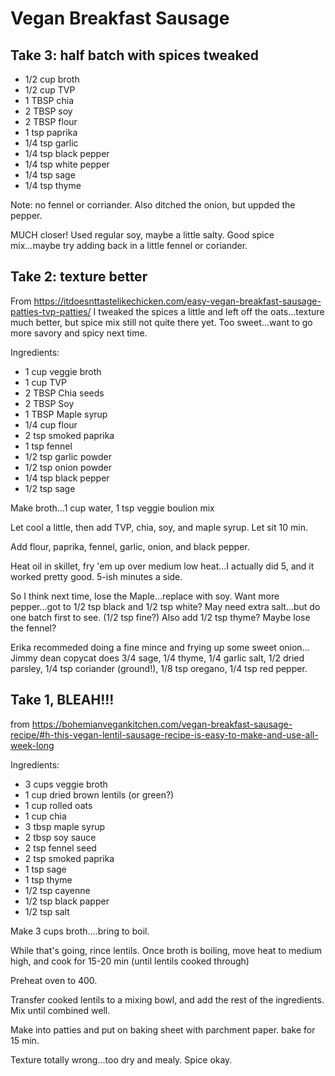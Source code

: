 # Vegan Breakfast Sausage

## Take 3:  half batch with spices tweaked
* 1/2 cup broth
* 1/2 cup TVP
* 1 TBSP chia
* 2 TBSP soy
* 2 TBSP flour
* 1 tsp paprika
* 1/4 tsp garlic
* 1/4 tsp black pepper
* 1/4 tsp white pepper
* 1/4 tsp sage
* 1/4 tsp thyme

Note:  no fennel or corriander.  Also ditched the onion, but uppded the pepper.

MUCH closer!  Used regular soy, maybe a little salty.  Good spice mix...maybe try adding back in a little fennel or coriander.

##  Take 2: texture better
From https://itdoesnttastelikechicken.com/easy-vegan-breakfast-sausage-patties-tvp-patties/
I tweaked the spices a little and left off the oats...texture much better, but spice mix still not quite there yet.  Too sweet...want to go more savory and spicy next time.

Ingredients:
* 1 cup veggie broth
* 1 cup TVP
* 2 TBSP Chia seeds
* 2 TBSP Soy
* 1 TBSP Maple syrup
* 1/4 cup flour
* 2 tsp smoked paprika
* 1 tsp fennel
* 1/2 tsp garlic powder
* 1/2 tsp onion powder
* 1/4 tsp black pepper
* 1/2 tsp sage

Make broth...1 cup water, 1 tsp veggie boulion mix

Let cool a little, then add TVP, chia, soy, and maple syrup.  Let sit 10 min.

Add flour, paprika, fennel, garlic, onion, and black pepper.  

Heat oil in skillet, fry 'em up over medium low heat...I actually did 5, and it worked pretty good.  5-ish minutes a side.

So I think next time, lose the Maple...replace with soy.
Want more pepper...got to 1/2 tsp black and 1/2 tsp white?
May need extra salt...but do one batch first to see.  (1/2 tsp fine?)
Also add 1/2 tsp thyme?  Maybe lose the fennel?

Erika recommeded doing a fine mince and frying up some sweet onion...
Jimmy dean copycat does 3/4 sage, 1/4 thyme, 1/4 garlic salt, 1/2 dried parsley, 1/4 tsp coriander (ground!), 1/8 tsp oregano, 1/4 tsp red pepper.

## Take 1, BLEAH!!!

from https://bohemianvegankitchen.com/vegan-breakfast-sausage-recipe/#h-this-vegan-lentil-sausage-recipe-is-easy-to-make-and-use-all-week-long

Ingredients:
* 3 cups veggie broth
* 1 cup dried brown lentils (or green?)
* 1 cup rolled oats
* 1 cup chia
* 3 tbsp maple syrup
* 2 tbsp soy sauce
* 2 tsp fennel seed
* 2 tsp smoked paprika
* 1 tsp sage
* 1 tsp thyme
* 1/2 tsp cayenne
* 1/2 tsp black papper
* 1/2 tsp salt

Make 3 cups broth....bring to boil.

While that's going, rince lentils. Once broth is boiling, move heat to medium high, and cook for 15-20 min (until lentils cooked through)

Preheat oven to 400.

Transfer cooked lentils to a mixing bowl, and add the rest of the ingredients.  Mix until combined well.

Make into patties and put on baking sheet with parchment paper.  bake for 15 min.

Texture totally wrong...too dry and mealy.  Spice okay.
